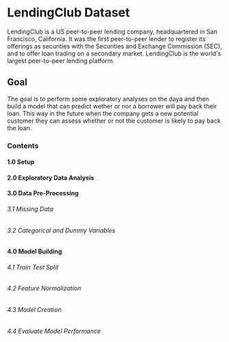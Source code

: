 # LendingClub Dataset
LendingClub is a US peer-to-peer lending company, headquartered in San Francisco, California. It was the first peer-to-peer lender to register its offerings as securities with the Securities and Exchange Commission (SEC), and to offer loan trading on a secondary market. LendingClub is the world's largest peer-to-peer lending platform.

## Goal
The goal is to perform some exploratory analyses on the daya and then build a model that can predict wether or nor a borrower will pay back their loan. This way in the future when the company gets a new potential customer they can assess whether or not the customer is likely to pay back the loan.

### Contents

#### 1.0 Setup

#### 2.0 Exploratory Data Analysis

#### 3.0 Data Pre-Processing
###### 3.1 Missing Data
###### 3.2 Categorical and Dummy Variables
#### 4.0 Model Building
###### 4.1 Train Test Split
###### 4.2 Feature Normalization
###### 4.3 Model Creation
###### 4.4 Evaluate Model Performance



